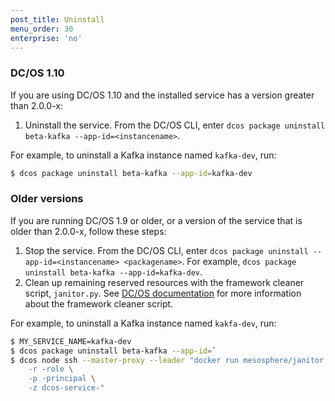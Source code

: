 ```yaml
---
post_title: Uninstall
menu_order: 30
enterprise: 'no'
---
```


<!-- THIS CONTENT DUPLICATES THE DC/OS OPERATION GUIDE -->

### DC/OS 1.10

If you are using DC/OS 1.10 and the installed service has a version greater than 2.0.0-x:

1. Uninstall the service. From the DC/OS CLI, enter `dcos package uninstall beta-kafka --app-id=<instancename>`.

For example, to uninstall a Kafka instance named `kafka-dev`, run:

```bash
$ dcos package uninstall beta-kafka --app-id=kafka-dev
```

### Older versions

If you are running DC/OS 1.9 or older, or a version of the service that is older than 2.0.0-x, follow these steps:

1. Stop the service. From the DC/OS CLI, enter `dcos package uninstall --app-id=<instancename> <packagename>`.
   For example, `dcos package uninstall beta-kafka --app-id=kafka-dev`.
1. Clean up remaining reserved resources with the framework cleaner script, `janitor.py`. See [DC/OS documentation](https://docs.mesosphere.com/1.9/deploying-services/uninstall/#framework-cleaner) for more information about the framework cleaner script.

For example, to uninstall a Kafka instance named `kakfa-dev`, run:

```bash
$ MY_SERVICE_NAME=kafka-dev
$ dcos package uninstall beta-kafka --app-id=`
$ dcos node ssh --master-proxy --leader "docker run mesosphere/janitor /janitor.py \
    -r -role \
    -p -principal \
    -z dcos-service-"
```

<!-- END DUPLICATE BLOCK -->
